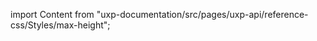 
import Content from "uxp-documentation/src/pages/uxp-api/reference-css/Styles/max-height";

<Content query="product=photoshop"/>
